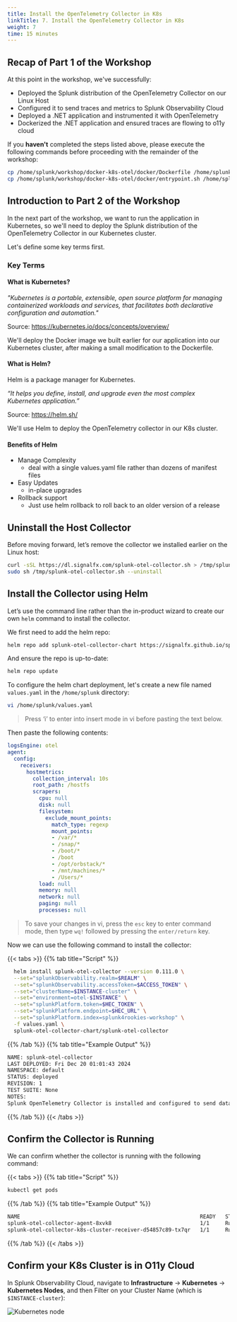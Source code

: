 ```yaml
---
title: Install the OpenTelemetry Collector in K8s
linkTitle: 7. Install the OpenTelemetry Collector in K8s
weight: 7
time: 15 minutes
---
```


## Recap of Part 1 of the Workshop

At this point in the workshop, we've successfully: 

* Deployed the Splunk distribution of the OpenTelemetry Collector on our Linux Host
* Configured it to send traces and metrics to Splunk Observability Cloud
* Deployed a .NET application and instrumented it with OpenTelemetry 
* Dockerized the .NET application and ensured traces are flowing to o11y cloud

If you **haven't** completed the steps listed above, please execute the following commands before proceeding with
the remainder of the workshop: 

``` bash
cp /home/splunk/workshop/docker-k8s-otel/docker/Dockerfile /home/splunk/workshop/docker-k8s-otel/helloworld/
cp /home/splunk/workshop/docker-k8s-otel/docker/entrypoint.sh /home/splunk/workshop/docker-k8s-otel/helloworld/
````

## Introduction to Part 2 of the Workshop

In the next part of the workshop, we want to run the application in Kubernetes, 
so we'll need to deploy the Splunk distribution of the OpenTelemetry Collector 
in our Kubernetes cluster. 

Let's define some key terms first. 

### Key Terms

#### What is Kubernetes?

_"Kubernetes is a portable, extensible, open source platform for managing containerized
workloads and services, that facilitates both declarative configuration and automation."_

Source:  https://kubernetes.io/docs/concepts/overview/

We'll deploy the Docker image we built earlier for our application into our Kubernetes cluster, after making
a small modification to the Dockerfile. 

#### What is Helm?

Helm is a package manager for Kubernetes.

_“It helps you define, install, and upgrade even the most complex Kubernetes application.”_

Source:  https://helm.sh/

We'll use Helm to deploy the OpenTelemetry collector in our K8s cluster.

#### Benefits of Helm

* Manage Complexity
  * deal with a single values.yaml file rather than dozens of manifest files
* Easy Updates
  * in-place upgrades
* Rollback support
  * Just use helm rollback to roll back to an older version of a release

## Uninstall the Host Collector 

Before moving forward, let’s remove the collector we installed earlier on the Linux host: 

``` bash
curl -sSL https://dl.signalfx.com/splunk-otel-collector.sh > /tmp/splunk-otel-collector.sh;
sudo sh /tmp/splunk-otel-collector.sh --uninstall
```

## Install the Collector using Helm

Let’s use the command line rather than the in-product wizard to create our own 
`helm` command to install the collector. 

We first need to add the helm repo: 

``` bash
helm repo add splunk-otel-collector-chart https://signalfx.github.io/splunk-otel-collector-chart
```

And ensure the repo is up-to-date: 

``` bash
helm repo update
```

To configure the helm chart deployment, let's create a new file named `values.yaml` in 
the `/home/splunk` directory:

``` bash
vi /home/splunk/values.yaml
```
> Press ‘i’ to enter into insert mode in vi before pasting the text below.

Then paste the following contents: 

``` yaml
logsEngine: otel
agent:
  config:
    receivers:
      hostmetrics:
        collection_interval: 10s
        root_path: /hostfs
        scrapers:
          cpu: null
          disk: null
          filesystem:
            exclude_mount_points:
              match_type: regexp
              mount_points:
              - /var/*
              - /snap/*
              - /boot/*
              - /boot
              - /opt/orbstack/*
              - /mnt/machines/*
              - /Users/*
          load: null
          memory: null
          network: null
          paging: null
          processes: null
```

> To save your changes in vi, press the `esc` key to enter command mode, then type `wq!` followed by pressing the `enter/return` key.

Now we can use the following command to install the collector: 

{{< tabs >}}
{{% tab title="Script" %}}

``` bash
  helm install splunk-otel-collector --version 0.111.0 \
  --set="splunkObservability.realm=$REALM" \
  --set="splunkObservability.accessToken=$ACCESS_TOKEN" \
  --set="clusterName=$INSTANCE-cluster" \
  --set="environment=otel-$INSTANCE" \
  --set="splunkPlatform.token=$HEC_TOKEN" \
  --set="splunkPlatform.endpoint=$HEC_URL" \
  --set="splunkPlatform.index=splunk4rookies-workshop" \
  -f values.yaml \
  splunk-otel-collector-chart/splunk-otel-collector 
```

{{% /tab %}}
{{% tab title="Example Output" %}}

``` bash
NAME: splunk-otel-collector
LAST DEPLOYED: Fri Dec 20 01:01:43 2024
NAMESPACE: default
STATUS: deployed
REVISION: 1
TEST SUITE: None
NOTES:
Splunk OpenTelemetry Collector is installed and configured to send data to Splunk Observability realm us1.
```

{{% /tab %}}
{{< /tabs >}}

## Confirm the Collector is Running

We can confirm whether the collector is running with the following command: 

{{< tabs >}}
{{% tab title="Script" %}}

``` bash
kubectl get pods
```

{{% /tab %}}
{{% tab title="Example Output" %}}

``` bash
NAME                                                         READY   STATUS    RESTARTS   AGE
splunk-otel-collector-agent-8xvk8                            1/1     Running   0          49s
splunk-otel-collector-k8s-cluster-receiver-d54857c89-tx7qr   1/1     Running   0          49s
```

{{% /tab %}}
{{< /tabs >}}

## Confirm your K8s Cluster is in O11y Cloud

In Splunk Observability Cloud, navigate to **Infrastructure** -> **Kubernetes** -> **Kubernetes Nodes**, 
and then Filter on your Cluster Name (which is `$INSTANCE-cluster`): 

![Kubernetes node](../images/k8snode.png)
